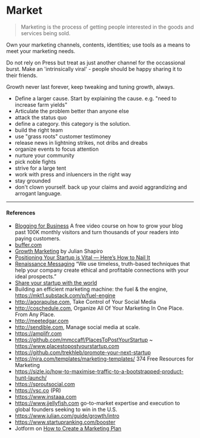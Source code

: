 # Market

> Marketing is the process of getting people interested in the goods and services being sold.

Own your marketing channels, contents, identities; use tools as a means to meet your marketing needs.

Do not rely on Press but treat as just another channel for the occassional burst. Make an 'intrinsically viral' - people should be happy sharing it to their friends.

Growth never last forever, keep tweaking and tuning growth, always.

- Define a larger cause. Start by explaining the cause. e.g. "need to increase farm yields"
- Articulate the problem better than anyone else
- attack the status quo
- define a category. this category is the solution.
- build the right team
- use "grass roots" customer testimoney
- release news in lightning strikes, not dribs and dreabs
- organize events to focus attention
- nurture your community
- pick noble fights
- strive for a large tent
- work with press and inluencers in the right way
- stay grounded
- don't clown yourself. back up your claims and avoid aggrandizing and arrogant language.

---
#### References

- [Blogging for Business](https://ahrefs.com/academy/blogging-for-business) A free video course on how to grow your blog past 100K monthly visitors and turn thousands of your readers into paying customers.
- [buffer.com](http://buffer.com)
- [Growth Marketing](https://www.julian.com/guide/growth/) by Julian Shapiro
- [Positioning Your Startup is Vital — Here’s How to Nail It](https://firstround.com/review/Positioning-Your-Startup-is-Vital-Heres-How-to-Do-It-Right/)
- [Renaissance Messaging](https://www.renaissancemessaging.com) “We use timeless, truth-based techniques that help your company create ethical and profitable connections with your ideal prospects.”
- [Share your startup with the world](https://sizle.io/how-to-maximise-traffic-to-a-bootstrapped-product-hunt-launch/)
- Building an efficient marketing machine: the fuel & the engine, https://mkt1.substack.com/p/fuel-engine
- http://agorapulse.com, Take Control of Your Social Media
- http://coschedule.com, Organize All Of Your Marketing In One Place. From Any Place.
- http://meetedgar.com
- http://sendible.com, Manage social media at scale.
- https://amplifr.com
- https://github.com/mmccaff/PlacesToPostYourStartup ~ https://www.placestopostyourstartup.com
- https://github.com/trekhleb/promote-your-next-startup
- https://nira.com/templates/marketing-templates/ 374 Free Resources for Marketing
- https://sizle.io/how-to-maximise-traffic-to-a-bootstrapped-product-hunt-launch/
- https://sproutsocial.com
- https://vsc.co (PR)
- https://www.instaaa.com
- https://www.jjellyfish.com go-to-market expertise and execution to global founders seeking to win in the U.S.
- https://www.julian.com/guide/growth/intro
- https://www.startupranking.com/booster
- Jotform on [How to Create a Marketing Plan](https://www.jotform.com/how-to-create-a-marketing-plan/)